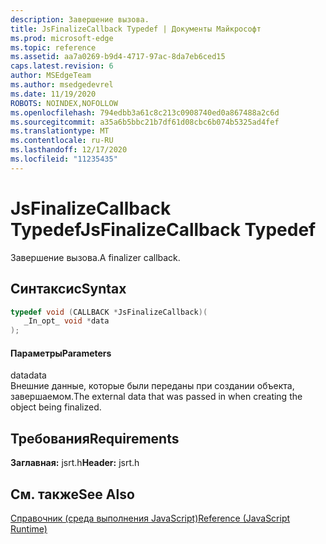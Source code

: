 ```yaml
---
description: Завершение вызова.
title: JsFinalizeCallback Typedef | Документы Майкрософт
ms.prod: microsoft-edge
ms.topic: reference
ms.assetid: aa7a0269-b9d4-4717-97ac-8da7eb6ced15
caps.latest.revision: 6
author: MSEdgeTeam
ms.author: msedgedevrel
ms.date: 11/19/2020
ROBOTS: NOINDEX,NOFOLLOW
ms.openlocfilehash: 794edbb3a61c8c213c0908740ed0a867488a2c6d
ms.sourcegitcommit: a35a6b5bbc21b7df61d08cbc6b074b5325ad4fef
ms.translationtype: MT
ms.contentlocale: ru-RU
ms.lasthandoff: 12/17/2020
ms.locfileid: "11235435"
---
```

# <span data-ttu-id="0d3f5-103">JsFinalizeCallback Typedef</span><span class="sxs-lookup"><span data-stu-id="0d3f5-103">JsFinalizeCallback Typedef</span></span>

<span data-ttu-id="0d3f5-104">Завершение вызова.</span><span class="sxs-lookup"><span data-stu-id="0d3f5-104">A finalizer callback.</span></span>  
  
## <span data-ttu-id="0d3f5-105">Синтаксис</span><span class="sxs-lookup"><span data-stu-id="0d3f5-105">Syntax</span></span>  
  
```cpp  
typedef void (CALLBACK *JsFinalizeCallback)(  
   _In_opt_ void *data  
);  
```  
  
#### <span data-ttu-id="0d3f5-106">Параметры</span><span class="sxs-lookup"><span data-stu-id="0d3f5-106">Parameters</span></span>  
 <span data-ttu-id="0d3f5-107">data</span><span class="sxs-lookup"><span data-stu-id="0d3f5-107">data</span></span>  
 <span data-ttu-id="0d3f5-108">Внешние данные, которые были переданы при создании объекта, завершаемом.</span><span class="sxs-lookup"><span data-stu-id="0d3f5-108">The external data that was passed in when creating the object being finalized.</span></span>  
  
## <span data-ttu-id="0d3f5-109">Требования</span><span class="sxs-lookup"><span data-stu-id="0d3f5-109">Requirements</span></span>  
 <span data-ttu-id="0d3f5-110">**Заглавная:** jsrt.h</span><span class="sxs-lookup"><span data-stu-id="0d3f5-110">**Header:** jsrt.h</span></span>  
  
## <span data-ttu-id="0d3f5-111">См. также</span><span class="sxs-lookup"><span data-stu-id="0d3f5-111">See Also</span></span>  
 [<span data-ttu-id="0d3f5-112">Справочник (среда выполнения JavaScript)</span><span class="sxs-lookup"><span data-stu-id="0d3f5-112">Reference (JavaScript Runtime)</span></span>](../chakra-hosting/reference-javascript-runtime.md)
